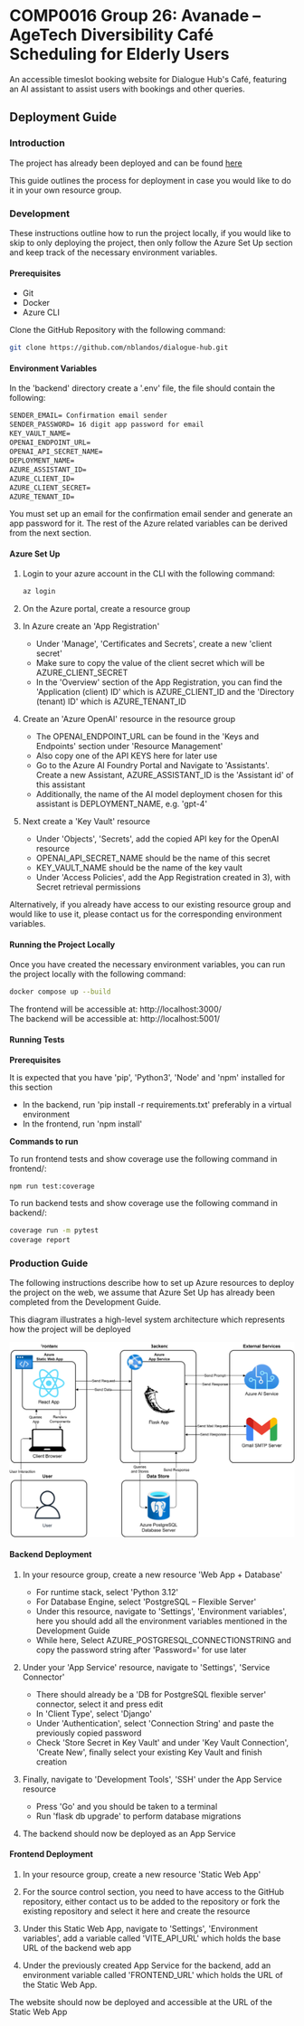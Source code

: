 # COMP0016 Group 26: Avanade – AgeTech Diversibility Café Scheduling for Elderly Users​

An accessible timeslot booking website for Dialogue Hub's Café, featuring an AI assistant to assist users with bookings and other queries.

## Deployment Guide

### Introduction

The project has already been deployed and can be found [here](https://purple-coast-0af99a203.4.azurestaticapps.net/)

This guide outlines the process for deployment in case you would like to do it in your own resource group.

### Development

These instructions outline how to run the project locally, if you would like to skip to only deploying the project, then only follow the Azure Set Up section and keep track of the necessary environment variables.

#### Prerequisites

- Git
- Docker
- Azure CLI

Clone the GitHub Repository with the following command:

```bash
git clone https://github.com/nblandos/dialogue-hub.git
```

#### Environment Variables

In the 'backend' directory create a '.env' file, the file should contain the following:

```
SENDER_EMAIL= Confirmation email sender
SENDER_PASSWORD= 16 digit app password for email
KEY_VAULT_NAME=
OPENAI_ENDPOINT_URL=
OPENAI_API_SECRET_NAME=
DEPLOYMENT_NAME=
AZURE_ASSISTANT_ID=
AZURE_CLIENT_ID=
AZURE_CLIENT_SECRET=
AZURE_TENANT_ID=
```

You must set up an email for the confirmation email sender and generate an app password for it. The rest of the Azure related variables can be derived from the next section.

#### Azure Set Up

1. Login to your azure account in the CLI with the following command:

   ```bash
   az login
   ```

2. On the Azure portal, create a resource group

3. In Azure create an 'App Registration'

   - Under 'Manage', 'Certificates and Secrets', create a new 'client secret'
   - Make sure to copy the value of the client secret which will be AZURE_CLIENT_SECRET
   - In the 'Overview' section of the App Registration, you can find the 'Application (client) ID' which is AZURE_CLIENT_ID and the 'Directory (tenant) ID' which is AZURE_TENANT_ID

4. Create an 'Azure OpenAI' resource in the resource group

   - The OPENAI_ENDPOINT_URL can be found in the 'Keys and Endpoints' section under 'Resource Management'
   - Also copy one of the API KEYS here for later use
   - Go to the Azure AI Foundry Portal and Navigate to 'Assistants'. Create a new Assistant, AZURE_ASSISTANT_ID is the 'Assistant id' of this assistant
   - Additionally, the name of the AI model deployment chosen for this assistant is DEPLOYMENT_NAME, e.g. 'gpt-4'

5. Next create a 'Key Vault' resource
   - Under 'Objects', 'Secrets', add the copied API key for the OpenAI resource
   - OPENAI_API_SECRET_NAME should be the name of this secret
   - KEY_VAULT_NAME should be the name of the key vault
   - Under 'Access Policies', add the App Registration created in 3), with Secret retrieval permissions

Alternatively, if you already have access to our existing resource group and would like to use it, please contact us for the corresponding environment variables.

#### Running the Project Locally

Once you have created the necessary environment variables, you can run the project locally with the following command:

```bash
docker compose up --build
```

The frontend will be accessible at: http://localhost:3000/  
The backend will be accessible at: http://localhost:5001/

#### Running Tests

**Prerequisites**

It is expected that you have 'pip', 'Python3', 'Node' and 'npm' installed for this section

- In the backend, run 'pip install -r requirements.txt' preferably in a virtual environment
- In the frontend, run 'npm install'

**Commands to run**

To run frontend tests and show coverage use the following command in frontend/:

```bash
npm run test:coverage
```

To run backend tests and show coverage use the following command in backend/:

```bash
coverage run -m pytest
coverage report
```

### Production Guide

The following instructions describe how to set up Azure resources to deploy the project on the web, we assume that Azure Set Up has already been completed from the Development Guide.

This diagram illustrates a high-level system architecture which represents how the project will be deployed

![System Architecture](./frontend/public/system-arch.svg)

#### Backend Deployment

1. In your resource group, create a new resource 'Web App + Database'

   - For runtime stack, select 'Python 3.12'
   - For Database Engine, select 'PostgreSQL – Flexible Server'
   - Under this resource, navigate to 'Settings', 'Environment variables', here you should add all the environment variables mentioned in the Development Guide
   - While here, Select AZURE_POSTGRESQL_CONNECTIONSTRING and copy the password string after 'Password=' for use later

2. Under your 'App Service' resource, navigate to 'Settings', 'Service Connector'

   - There should already be a 'DB for PostgreSQL flexible server' connector, select it and press edit
   - In 'Client Type', select 'Django'
   - Under 'Authentication', select 'Connection String' and paste the previously copied password
   - Check 'Store Secret in Key Vault' and under 'Key Vault Connection', 'Create New', finally select your existing Key Vault and finish creation

3. Finally, navigate to 'Development Tools', 'SSH' under the App Service resource

   - Press 'Go' and you should be taken to a terminal
   - Run 'flask db upgrade' to perform database migrations

4. The backend should now be deployed as an App Service

#### Frontend Deployment

1. In your resource group, create a new resource 'Static Web App'

2. For the source control section, you need to have access to the GitHub repository, either contact us to be added to the repository or fork the existing repository and select it here and create the resource

3. Under this Static Web App, navigate to 'Settings', 'Environment variables', add a variable called 'VITE_API_URL' which holds the base URL of the backend web app

4. Under the previously created App Service for the backend, add an environment variable called 'FRONTEND_URL' which holds the URL of the Static Web App.

The website should now be deployed and accessible at the URL of the Static Web App
